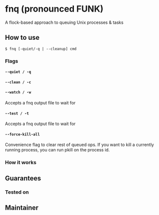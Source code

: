 # fnq (pronounced FUNK)

A flock-based approach to queuing Unix processes & tasks

## How to use

```shell
$ fnq [-quiet/-q | --cleanup] cmd
```

### Flags

#### `--quiet / -q`

#### `--clean / -c`

#### `--watch / -w`

Accepts a fnq output file to wait for 

#### `--test / -t`

Accepts a fnq output file to wait for

#### `--force-kill-all`

Convenience flag to clear rest of queued ops. If you want to kill a currently running process, you can run pkill on the process id. 

### How it works

## Guarantees

### Tested on

## Maintainer
